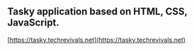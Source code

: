## Tasky application based on HTML, CSS, JavaScript.

[https://tasky.techrevivals.net](https://tasky.techrevivals.net)